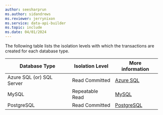 ```yaml
---
author: seesharprun
ms.author: sidandrews
ms.reviewer: jerrynixon
ms.service: data-api-builder
ms.topic: include
ms.date: 04/01/2024
---
```


The following table lists the isolation levels with which the transactions are created for each database type.

| Database Type | Isolation Level | More information |
| --- | --- | --- |
| Azure SQL (or) SQL Server | Read Committed | [Azure SQL](/sql/t-sql/language-elements/transaction-isolation-levels) |
| MySQL | Repeatable Read | [MySQL](https://dev.mysql.com/doc/refman/8.0/en/innodb-transaction-isolation-levels.html#isolevel_repeatable-read) |
| PostgreSQL | Read Committed | [PostgreSQL](https://www.postgresql.org/docs/current/transaction-iso.html#XACT-READ-COMMITTED) |
